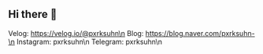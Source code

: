 ## Hi there 👋

<!--
**pxrksuhn/pxrksuhn** is a ✨ _special_ ✨ repository because its `README.md` (this file) appears on your GitHub profile.

Here are some ideas to get you started:

- 🔭 I’m currently working on ...
- 🌱 I’m currently learning ...
- 👯 I’m looking to collaborate on ...
- 🤔 I’m looking for help with ...
- 💬 Ask me about ...
- 📫 How to reach me: ...
- 😄 Pronouns: ...
- ⚡ Fun fact: ...
-->

Velog: https://velog.io/@pxrksuhn\n
Blog: https://blog.naver.com/pxrksuhn-\n
Instagram: pxrksuhn\n
Telegram: pxrksuhn\n

